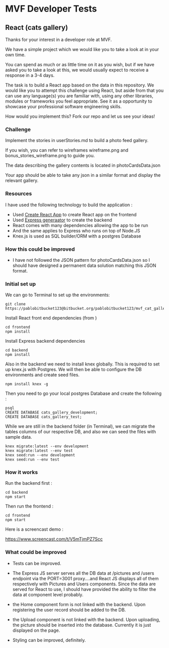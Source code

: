 # MVF Developer Tests
## React (cats gallery)

Thanks for your interest in a developer role at MVF.

We have a simple project which we would like you to take a look at in your own time.

You can spend as much or as little time on it as you wish, but if we have asked you to take a look at this, we would usually expect to receive a response in a 3-4 days.

The task is to build a React app based on the data in this repository. We would like you to attempt this challenge using React, but aside from that you can use any language(s) you are familiar with, using any other libraries, modules or frameworks you feel appropriate. See it as a opportunity to showcase your professional software engineering skills.

How would you implement this? Fork our repo and let us see your ideas!

### Challenge
Implement the stories in userStories.md to build a photo feed gallery.

If you wish, you can refer to wireframes wireframe.png and bonus_stories_wireframe.png to guide you.

The data describing the gallery contents is located in photoCardsData.json

Your app should be able to take any json in a similar format and display the relevant gallery.

### Resources

I have used the following technology to build the application :

- Used [Create React App]( https://github.com/facebook/create-react-app) to create React app on the frontend
- Used [Express generaator](https://expressjs.com/en/starter/generator.html) to create the backend
- React comes with many dependencies allowing the app to be run
- And the same applies to Express who runs on top of Node.JS
- Knex.js is used as SQL builder/ORM with a postgres Database


### How this could be improved

- I have not followed the JSON pattern for photoCardsData.json so I should have designed a permanent data solution matching this JSON format.



### Initial set up

We can go to Terminal to set up the environments:

```
git clone https://pablobitbucket123@bitbucket.org/pablobitbucket123/mvf_cat_gallery.git

```

Install React front end dependencies (from )

```
cd frontend
npm install
```

Install Express backend dependencies

```
cd backend
npm install
```

Also in the backend we need to install knex globally. This is required to set up knex.js with Postgres. We will then be able to configure the DB environments and create seed files.

```
npm install knex -g
```

Then you need to go your local postgres Database and create the following  :

```
psql
CREATE DATABASE cats_gallery_development;
CREATE DATABASE cats_gallery_test;
```

While we are still in the backend folder (in Terminal), we can migrate the tables columns of our respective DB, and also we can seed the files with sample data.

```
knex migrate:latest --env development
knex migrate:latest --env test
knex seed:run --env development
knex seed:run --env test
```


### How it works

Run the backend first :

```
cd backend
npm start
```

Then run the frontend :

```
cd frontend
npm start
```

Here is a screencast demo :

https://www.screencast.com/t/V5mTjmPZ7Scc



### What could be improved

- Tests can be improved. 

- The Express JS server serves all the DB data at /pictures and /users endpoint via the PORT=3001 proxy....and React JS displays all of them respectively with Pictures and Users components. Since the data are served for React to use, I should have provided the ability to filter the data at component level probably.

- the Home component form is not linked with the backend. Upon registering the user record should be added to the DB.

- the Upload component is not linked with the backend. Upon uploading, the picture should be inserted into the database. Currently it is just displayed on the page.

- Styling can be improved, definitely.
